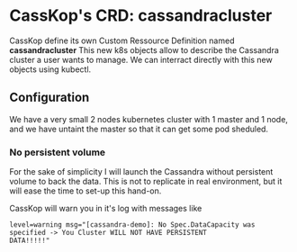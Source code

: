 # CassKop's CRD: cassandracluster

CassKop define its own Custom Ressource Definition named **cassandracluster**
This new k8s objects allow to describe the Cassandra cluster a user wants to manage.
We can interract directly with this new objects using kubectl.


## Configuration

We have a very small 2 nodes kubernetes cluster with 1 master and 1 node, and we have untaint the master so that it can
get some pod sheduled.

### No persistent volume

For the sake of simplicity I will launch the Cassandra without persistent volume to back the data. This is not 
to replicate in real environment, but it will ease the time to set-up this hand-on.

CassKop will warn you in it's log with messages like 

```
level=warning msg="[cassandra-demo]: No Spec.DataCapacity was specified -> You Cluster WILL NOT HAVE PERSISTENT
DATA!!!!!"
```


